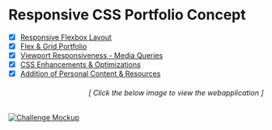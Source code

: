 # Responsive CSS Portfolio Concept

- [x] [Responsive Flexbox Layout](https://github.com/luc1dLife/Advanced_CSS_Portfolio/issues/1)
- [x] [Flex & Grid Portfolio](https://github.com/luc1dLife/Advanced_CSS_Portfolio/issues/2)
- [x] [Viewport Responsiveness - Media Queries](https://github.com/luc1dLife/Advanced_CSS_Portfolio/issues/3)
- [x] [CSS Enhancements & Optimizations](https://github.com/luc1dLife/Advanced_CSS_Portfolio/issues/4) 
- [x] [Addition of Personal Content & Resources](https://github.com/luc1dLife/Advanced_CSS_Portfolio/issues/5)
<h6><p align="right">[ Click the below image to view the webapplication ]</p></h6>
<a href="https://luc1dlife.github.io/Responsive_Portfolio/">
  <img src="https://raw.githubusercontent.com/luc1dLife/Advanced_CSS_Portfolio/master/assets/img/preview.png" alt="Challenge Mockup">
</a>
